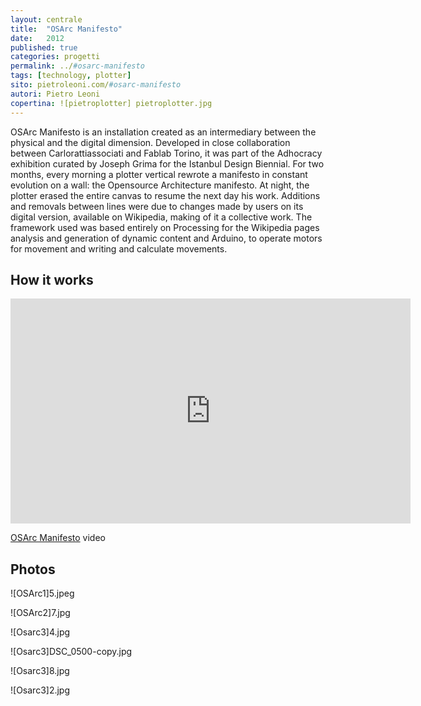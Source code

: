 ```yaml
---
layout: centrale
title:  "OSArc Manifesto"
date:   2012
published: true
categories: progetti
permalink: ../#osarc-manifesto
tags: [technology, plotter]
sito: pietroleoni.com/#osarc-manifesto
autori: Pietro Leoni
copertina: ![pietroplotter] pietroplotter.jpg
---
```

OSArc Manifesto is an installation created as an intermediary between the physical and the digital dimension.
Developed in close collaboration between Carlorattiassociati and Fablab Torino, it was part of the Adhocracy exhibition curated by Joseph Grima for the Istanbul Design Biennial.
For two months, every morning a plotter vertical rewrote a manifesto in constant evolution on a wall: the Opensource Architecture manifesto.
At night, the plotter erased the entire canvas to resume the next day his work.
Additions and removals between lines were due to changes made ​​by users on its digital version, available on Wikipedia, making of it a collective work.
The framework used was based entirely on Processing for the Wikipedia pages analysis and generation of dynamic content and Arduino, to operate motors for movement and writing and calculate movements.

## How it works
<iframe src="https://vimeo.com/52995677" width="640" height="360" frameborder="0" webkitallowfullscreen mozallowfullscreen allowfullscreen></iframe>
<p><a href="https://vimeo.com/52995677">OSArc Manifesto</a> video


## Photos

![OSArc1]5.jpeg

![OSArc2]7.jpg

![Osarc3]4.jpg

![Osarc3]DSC_0500-copy.jpg

![Osarc3]8.jpg

![Osarc3]2.jpg
